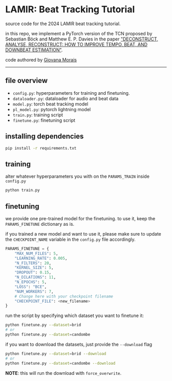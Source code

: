 # LAMIR: Beat Tracking Tutorial

source code for the 2024 LAMIR beat tracking tutorial. 

in this repo, we implement a PyTorch version of the TCN proposed by Sebastian Böck and 
Matthew E. P. Davies in the paper 
["DECONSTRUCT, ANALYSE, RECONSTRUCT: HOW TO IMPROVE TEMPO, BEAT, AND DOWNBEAT ESTIMATION"](https://program.ismir2020.net/static/final_papers/223.pdf).

code authored by [Giovana Morais](https://github.com/giovana-morais)

---

## file overview

* `config.py`: hyperparameters for training and finetuning.
* `dataloader.py`: dataloader for audio and beat data
* `model.py`: torch beat tracking model
* `pl_model.py`: pytorch lightning model
* `train.py`: training script
* `finetune.py`: finetuning script 

## installing dependencies
```bash
pip install -r requirements.txt
```

## training
alter whatever hyperparameters you with on the `PARAMS_TRAIN` inside `config.py`
```bash
python train.py
```

## finetuning
we provide one pre-trained model for the finetuning. to use it, keep the
`PARAMS_FINETUNE` dictionary as is.

if you trained a new model and want to use it, please make sure to update the
`CHECKPOINT_NAME` variable in the `config.py` file accordingly.

```python
PARAMS_FINETUNE = {
    "MAX_NUM_FILES": 5,
    "LEARNING_RATE": 0.005,
    "N_FILTERS": 20,
    "KERNEL_SIZE": 5,
    "DROPOUT": 0.15,
    "N_DILATIONS": 11,
    "N_EPOCHS": 5,
    "LOSS": "BCE",
    "NUM_WORKERS": 7,
    # Change here with your checkpoint filename
    "CHECKPOINT_FILE": <new_filename>
}
```

run the script by specifying which dataset you want to finetune it:

```bash
python finetune.py --dataset=brid
# or
python finetune.py --dataset=candombe
```

if you want to download the datasets, just provide the `--download` flag

```bash
python finetune.py --dataset=brid --download
# or
python finetune.py --dataset=candombe --download
```

**NOTE**: this will run the download with `force_overwrite`.
